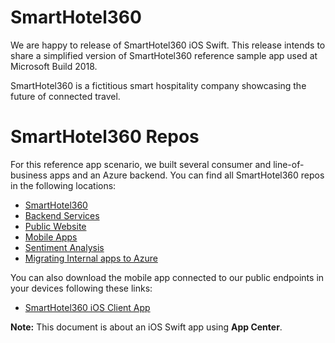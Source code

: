 # SmartHotel360

We are happy to release of SmartHotel360 iOS Swift. This release intends to share a simplified version of SmartHotel360 reference sample app used at Microsoft Build 2018. 

SmartHotel360 is a fictitious smart hospitality company showcasing the future of connected travel.

# SmartHotel360 Repos
For this reference app scenario, we built several consumer and line-of-business apps and an Azure backend. You can find all SmartHotel360 repos in the following locations:

* [SmartHotel360 ](https://github.com/Microsoft/SmartHotel360)
* [Backend Services](https://github.com/Microsoft/SmartHotel360-Azure-backend)
* [Public Website](https://github.com/Microsoft/SmartHotel360-public-web)
* [Mobile Apps](https://github.com/Microsoft/SmartHotel360-mobile-desktop-apps)
* [Sentiment Analysis](https://github.com/Microsoft/SmartHotel360-Sentiment-Analysis-App)
* [Migrating Internal apps to Azure](https://github.com/Microsoft/SmartHotel360-internal-booking-apps)

You can also download the mobile app connected to our public endpoints in your devices following these links:

* [SmartHotel360 iOS Client App](https://aka.ms/smarthotel360ios)

**Note:** This document is about an iOS Swift app using **App Center**.





